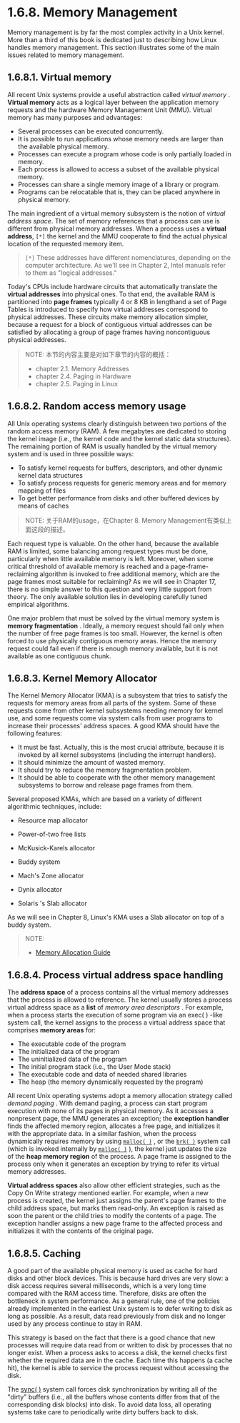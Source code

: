 

# 1.6.8. Memory Management

Memory management is by far the most complex activity in a Unix kernel. More than a third of this book is dedicated just to describing how Linux handles memory management. This section illustrates some of the main issues related to memory management.

## 1.6.8.1. Virtual memory

All recent Unix systems provide a useful abstraction called *virtual memory* . **Virtual memory** acts as a logical layer between the application memory requests and the hardware Memory Management Unit (MMU). Virtual memory has many purposes and advantages: 

- Several processes can be executed concurrently.
- It is possible to run applications whose memory needs are larger than the available physical
  memory.
- Processes can execute a program whose code is only partially loaded in memory.
- Each process is allowed to access a subset of the available physical memory.
- Processes can share a single memory image of a library or program.
- Programs can be relocatable that is, they can be placed anywhere in physical memory.

The main ingredient of a virtual memory subsystem is the notion of *virtual address space*. The set of memory references that a process can use is different from physical memory addresses. When a process uses a **virtual address**, `[*]` the kernel and the MMU cooperate to find the actual physical location of the requested memory item.

> `[*]` These addresses have different nomenclatures, depending on the computer architecture. As we'll see in Chapter 2, Intel manuals refer to them as "logical addresses."

Today's CPUs include hardware circuits that automatically translate the **virtual addresses** into physical ones. To that end, the available RAM is partitioned into **page frames** typically 4 or 8 KB in lengthand a set of Page Tables is introduced to specify how virtual addresses correspond to physical
addresses. These circuits make memory allocation simpler, because a request for a block of
contiguous virtual addresses can be satisfied by allocating a group of page frames having
noncontiguous physical addresses.

> NOTE: 本节的内容主要是对如下章节的内容的概括：
>
> - chapter 2.1. Memory Addresses
> - chapter 2.4. Paging in Hardware
> - chapter 2.5. Paging in Linux

## 1.6.8.2. Random access memory usage

All Unix operating systems clearly distinguish between two portions of the random access memory (RAM). A few megabytes are dedicated to storing the kernel image (i.e., the kernel code and the kernel static data structures). The remaining portion of RAM is usually handled by the virtual memory system and is used in three possible ways:

- To satisfy kernel requests for buffers, descriptors, and other dynamic kernel data structures
- To satisfy process requests for generic memory areas and for memory mapping of files
- To get better performance from disks and other buffered devices by means of caches

> NOTE: 关于RAM的usage，在Chapter 8. Memory Management有类似上面这段的描述。

Each request type is valuable. On the other hand, because the available RAM is limited, some balancing among request types must be done, particularly when little available memory is left. Moreover, when some critical threshold of available memory is reached and a page-frame-reclaiming algorithm is invoked to free additional memory, which are the page frames most suitable for reclaiming? As we will see in Chapter 17, there is no simple answer to this question and very little support from theory. The only available solution lies in developing carefully tuned empirical algorithms.

One major problem that must be solved by the virtual memory system is **memory fragmentation** . Ideally, a memory request should fail only when the number of free page frames is too small. However, the kernel is often forced to use physically contiguous memory areas. Hence the memory request could fail even if there is enough memory available, but it is not available as one contiguous chunk.



## 1.6.8.3. Kernel Memory Allocator

The Kernel Memory Allocator (KMA) is a subsystem that tries to satisfy the requests for memory areas from all parts of the system. Some of these requests come from other kernel subsystems needing memory for kernel use, and some requests come via system calls from user programs to increase their processes' address spaces. A good KMA should have the following features:

- It must be fast. Actually, this is the most crucial attribute, because it is invoked by all kernel subsystems (including the interrupt handlers).
- It should minimize the amount of wasted memory.
- It should try to reduce the memory fragmentation problem.
- It should be able to cooperate with the other memory management subsystems to borrow and release page frames from them.

Several proposed KMAs, which are based on a variety of different algorithmic techniques, include:

- Resource map allocator

- Power-of-two free lists

- McKusick-Karels allocator

- Buddy system

- Mach's Zone allocator

- Dynix allocator

- Solaris 's Slab allocator

As we will see in Chapter 8, Linux's KMA uses a Slab allocator on top of a buddy system.

> NOTE: 
>
> - [Memory Allocation Guide](https://www.kernel.org/doc/html/latest/core-api/memory-allocation.html)

## 1.6.8.4. Process virtual address space handling

The **address space** of a process contains all the virtual memory addresses that the process is allowed to reference. The kernel usually stores a process virtual address space as a **list** of *memory area descriptors* . For example, when a process starts the execution of some program via an  exec( ) -like system call, the kernel assigns to the process a virtual address space that comprises **memory areas** for:

- The executable code of the program
- The initialized data of the program
- The uninitialized data of the program
- The initial program stack (i.e., the User Mode stack)
- The executable code and data of needed shared libraries
- The heap (the memory dynamically requested by the program)

All recent Unix operating systems adopt a memory allocation strategy called *demand paging* . With demand paging, a process can start program execution with none of its pages in physical memory. As it accesses a nonpresent page, the MMU generates an exception; the **exception handler** finds the affected memory region, allocates a free page, and initializes it with the appropriate data. In a similar fashion, when the process dynamically requires memory by using  [`malloc( )`](http://man7.org/linux/man-pages/man3/malloc.3.html) , or the  [`brk( )`](http://man7.org/linux/man-pages/man2/brk.2.html) system call (which is invoked internally by   [`malloc( )`](http://man7.org/linux/man-pages/man3/malloc.3.html) ), the kernel just updates the size of the **heap memory region** of the process. A page frame is assigned to the process only when it generates an exception by trying to refer its virtual memory addresses.

**Virtual address spaces** also allow other efficient strategies, such as the Copy On Write strategy mentioned earlier. For example, when a new process is created, the kernel just assigns the parent's page frames to the child address space, but marks them read-only. An exception is raised as soon the parent or the child tries to modify the contents of a page. The exception handler assigns a new page frame to the affected process and initializes it with the contents of the original page.

## 1.6.8.5. Caching

A good part of the available physical memory is used as cache for hard disks and other block devices. This is because hard drives are very slow: a disk access requires several milliseconds, which is a very long time compared with the RAM access time. Therefore, disks are often the bottleneck in system performance. As a general rule, one of the policies already implemented in the earliest Unix system is to defer writing to disk as long as possible. As a result, data read previously from disk and no longer used by any process continue to stay in RAM.

This strategy is based on the fact that there is a good chance that new processes will require data read from or written to disk by processes that no longer exist. When a process asks to access a disk, the kernel checks first whether the required data are in the cache. Each time this happens (a cache hit), the kernel is able to service the process request without accessing the disk. 

The  [sync( )](http://man7.org/linux/man-pages/man2/sync.2.html) system call forces disk synchronization by writing all of the "dirty" buffers (i.e., all the buffers whose contents differ from that of the corresponding disk blocks) into disk. To avoid data loss, all operating systems take care to periodically write dirty buffers back to disk.